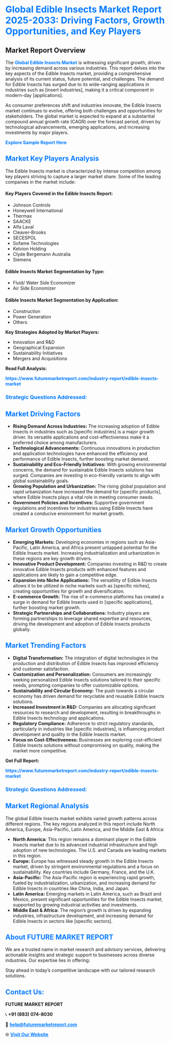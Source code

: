 <h1 style="color: #007BFF;">Global Edible Insects Market Report 2025-2033: Driving Factors, Growth Opportunities, and Key Players</h1>

<section id="overview">
<h2>Market Report Overview</h2>
<p>The <a href="https://www.futuremarketreport.com/industry-report/edible-insects-market" style="color: #007BFF; text-decoration: none;"><strong>Global Edible Insects Market</strong></a> is witnessing significant growth, driven by increasing demand across various industries. This report delves into the key aspects of the Edible Insects market, providing a comprehensive analysis of its current status, future potential, and challenges. The demand for Edible Insects has surged due to its wide-ranging applications in industries such as [insert industries], making it a critical component in modern-day [applications].</p>
<p>As consumer preferences shift and industries innovate, the Edible Insects market continues to evolve, offering both challenges and opportunities for stakeholders. The global market is expected to expand at a substantial compound annual growth rate (CAGR) over the forecast period, driven by technological advancements, emerging applications, and increasing investments by major players.</p>
</section>

<section id="overview">
<p><a href="https://www.futuremarketreport.com/request-sample/reportId=34499" style="color: #007BFF; text-decoration: none;"><strong>Explore Sample Report Here</strong></a></p>
</section>

<section id="key-players">
<h2 style="color: #007BFF;">Market Key Players Analysis</h2>
<p>The Edible Insects market is characterized by intense competition among key players striving to capture a larger market share. Some of the leading companies in the market include:</p>
<h4>Key Players Covered in the Edible Insects Report:</h4>
<ul><li>Johnson Controls</li><li>Honeywell International</li><li>Thermax</li><li>SAACKE</li><li>Alfa Laval</li><li>Cleaver-Brooks</li><li>SECESPOL</li><li>Sofame Technologies</li><li>Kelvion Holding</li><li>Clyde Bergemann Australia</li><li>Siemens</li></ul>
<h4>Edible Insects Market Segmentation by Type:</h4>
<ul><li>Fluid/ Water Side Economizer</li><li>Air Side Economizer</li></ul>

<h4>Edible Insects Market Segmentation by Application:</h4>
<ul><li>Construction</li><li>Power Generation</li><li>Others</li></ul>
<p><strong>Key Strategies Adopted by Market Players:</strong></p>
<ul>
<li>Innovation and R&D</li>
<li>Geographical Expansion</li>
<li>Sustainability Initiatives</li>
<li>Mergers and Acquisitions</li>
</ul>
</section>

<section>
<p><strong>Read Full Analysis: </strong></p><a href="https://www.futuremarketreport.com/industry-report/edible-insects-market" style="color: #007BFF; text-decoration: none;"><strong>https://www.futuremarketreport.com/industry-report/edible-insects-market</strong></a>
<h3 style="color: #007BFF;">Strategic Questions Addressed:</h3>
</section>

<section id="driving-factors">
<h2 style="color: #007BFF;">Market Driving Factors</h2>
<ul>
<li><strong>Rising Demand Across Industries:</strong> The increasing adoption of Edible Insects in industries such as [specific industries] is a major growth driver. Its versatile applications and cost-effectiveness make it a preferred choice among manufacturers.</li>
<li><strong>Technological Advancements:</strong> Continuous innovations in production and application technologies have enhanced the efficiency and performance of Edible Insects, further boosting market demand.</li>
<li><strong>Sustainability and Eco-Friendly Initiatives:</strong> With growing environmental concerns, the demand for sustainable Edible Insects solutions has surged. Companies are investing in eco-friendly variants to align with global sustainability goals.</li>
<li><strong>Growing Population and Urbanization:</strong> The rising global population and rapid urbanization have increased the demand for [specific products], where Edible Insects plays a vital role in meeting consumer needs.</li>
<li><strong>Government Policies and Incentives:</strong> Supportive government regulations and incentives for industries using Edible Insects have created a conducive environment for market growth.</li>
</ul>
</section>

<section id="growth-opportunities">
<h2 style="color: #007BFF;">Market Growth Opportunities</h2>
<ul>
<li><strong>Emerging Markets:</strong> Developing economies in regions such as Asia-Pacific, Latin America, and Africa present untapped potential for the Edible Insects market. Increasing industrialization and urbanization in these regions are key growth drivers.</li>
<li><strong>Innovative Product Development:</strong> Companies investing in R&D to create innovative Edible Insects products with enhanced features and applications are likely to gain a competitive edge.</li>
<li><strong>Expansion into Niche Applications:</strong> The versatility of Edible Insects allows it to be utilized in niche markets such as [specific niches], creating opportunities for growth and diversification.</li>
<li><strong>E-commerce Growth:</strong> The rise of e-commerce platforms has created a surge in demand for Edible Insects used in [specific applications], further boosting market growth.</li>
<li><strong>Strategic Partnerships and Collaborations:</strong> Industry players are forming partnerships to leverage shared expertise and resources, driving the development and adoption of Edible Insects products globally.</li>
</ul>
</section>

<section id="trending-factors">
<h2 style="color: #007BFF;">Market Trending Factors</h2>
<ul>
<li><strong>Digital Transformation:</strong> The integration of digital technologies in the production and distribution of Edible Insects has improved efficiency and customer satisfaction.</li>
<li><strong>Customization and Personalization:</strong> Consumers are increasingly seeking personalized Edible Insects solutions tailored to their specific needs, prompting companies to offer customizable options.</li>
<li><strong>Sustainability and Circular Economy:</strong> The push towards a circular economy has driven demand for recyclable and reusable Edible Insects solutions.</li>
<li><strong>Increased Investment in R&D:</strong> Companies are allocating significant resources to research and development, resulting in breakthroughs in Edible Insects technology and applications.</li>
<li><strong>Regulatory Compliance:</strong> Adherence to strict regulatory standards, particularly in industries like [specific industries], is influencing product development and quality in the Edible Insects market.</li>
<li><strong>Focus on Cost-Effectiveness:</strong> Businesses are exploring cost-efficient Edible Insects solutions without compromising on quality, making the market more competitive.</li>
</ul>
</section>

<section>
<p><strong>Get Full Report: </strong></p><a href="https://www.futuremarketreport.com/industry-report/edible-insects-market" style="color: #007BFF; text-decoration: none;"><strong>https://www.futuremarketreport.com/industry-report/edible-insects-market</strong></a>
<h3 style="color: #007BFF;">Strategic Questions Addressed:</h3>
</section>


<section id="regional-analysis">
<h2 style="color: #007BFF;">Market Regional Analysis</h2>
<p>The global Edible Insects market exhibits varied growth patterns across different regions. The key regions analyzed in this report include North America, Europe, Asia-Pacific, Latin America, and the Middle East & Africa:</p>
<ul>
<li><strong>North America:</strong> This region remains a dominant player in the Edible Insects market due to its advanced industrial infrastructure and high adoption of new technologies. The U.S. and Canada are leading markets in this region.</li>
<li><strong>Europe:</strong> Europe has witnessed steady growth in the Edible Insects market, driven by stringent environmental regulations and a focus on sustainability. Key countries include Germany, France, and the U.K.</li>
<li><strong>Asia-Pacific:</strong> The Asia-Pacific region is experiencing rapid growth, fueled by industrialization, urbanization, and increasing demand for Edible Insects in countries like China, India, and Japan.</li>
<li><strong>Latin America:</strong> Emerging markets in Latin America, such as Brazil and Mexico, present significant opportunities for the Edible Insects market, supported by growing industrial activities and investments.</li>
<li><strong>Middle East & Africa:</strong> The region’s growth is driven by expanding industries, infrastructure development, and increasing demand for Edible Insects in sectors like [specific sectors].</li>
</ul>
</section>

<footer>
<h2 style="color: #007BFF;">About FUTURE MARKET REPORT</h2>
<p>We are a trusted name in market research and advisory services, delivering actionable insights and strategic support to businesses across diverse industries. Our expertise lies in offering:</p>

<p>Stay ahead in today’s competitive landscape with our tailored research solutions.</p>

<h2 style="color: #007BFF;">Contact Us:</h2>
<p><strong>FUTURE MARKET REPORT</strong></p>
<p>📞 <strong>+91 (883) 074-8030</strong></p>
<p>📧 <strong><a href="mailto:help@futuremarketreport.com" style="color: #007BFF;">help@futuremarketreport.com</a></strong></p>
<p>🌐 <strong><a href="https://www.futuremarketreport.com/" style="color: #007BFF;">Visit Our Website</a></strong></p>
</footer>